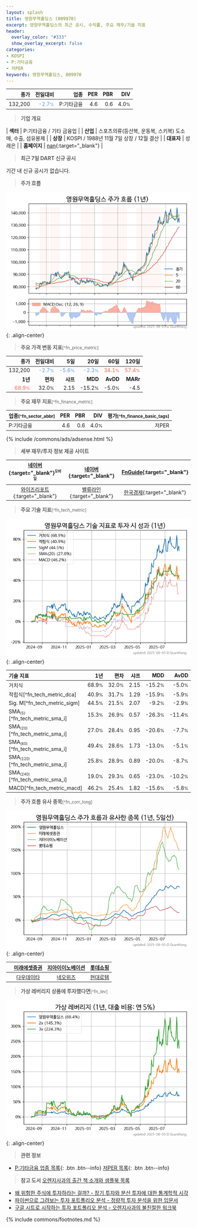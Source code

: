 ```yaml
---
layout: splash
title: 영원무역홀딩스 (009970)
excerpt: 영원무역홀딩스의 최근 공시, 수익률, 주요 재무/기술 지표
header:
  overlay_color: "#333"
  show_overlay_excerpt: false
categories:
- KOSPI
- P:기타금융
- 저PER
keywords: 영원무역홀딩스, 009970
---
```


| **종가** | **전일대비** | **업종** | **PER** | **PBR** | **DIV** |
| -------: | -----------: | -------: | ------: | ------: | ------: |
| 132,200 | <span style="color: cornflowerblue">-2.7<small>%</small></span> | P:기타금융 | 4.6 | 0.6 | 4.0<small>%</small> |

<!-- more -->


> **기업 개요**<a id="company"></a>

| <span style="white-space:nowrap;">**섹터**</span> | P:기타금융 / 기타 금융업 |
| <span style="white-space:nowrap;">**산업**</span> | 스포츠의류(등산복, 운동복, 스키복) 도소매, 수출, 섬유봉제 |
| <span style="white-space:nowrap;">**상장**</span> | KOSPI / 1988년 11월 7일 상장 / 12월 결산 |
| <span style="white-space:nowrap;">**대표자**</span> | 성래은 |
| <span style="white-space:nowrap;">**홈페이지**</span> | [nan](nan){:target="_blank"} |


> **최근 7일 DART 신규 공시**<a id="dart"></a>

기간 내 신규 공시가 없습니다.


> **주가 흐름**<a id="price"></a>

![009970](/stock/images/009970.png){: .align-center}


> **주요 가격 변동 지표**<small>[^fn_price_metric]</small>

| **종가** | **전일대비** | **5일** | **20일** | **60일** | **120일** |
| -------: | -----------: | ------: | -------: | -------: | --------: |
| 132,200 | <span style="color: cornflowerblue">-2.7<small>%</small></span> | <span style="color: cornflowerblue">-5.6<small>%</small></span> | <span style="color: cornflowerblue">-2.3<small>%</small></span> | <span style="color: tomato">34.1<small>%</small></span> | <span style="color: tomato">57.4<small>%</small></span> |
| **1년** | **편차** | **샤프** | **MDD** | **AvDD** | **MARr** |
| <span style="color: tomato">68.9<small>%</small></span> | 32.0<small>%</small> | 2.15 | -15.2<small>%</small> | -5.0<small>%</small> | -4.5 |


> **주요 재무 지표**<small>[^fn_finance_metric]</small>

| **업종**<small>[^fn_sector_abbr]</small> | **PER** | **PBR** | **DIV** | **평가**<small>[^fn_finance_basic_tags]</small> |
| :--------------------------------------- | ------: | ------: | ------: | ----------------------------------------------: |
| P:기타금융 | 4.6 | 0.6 | 4.0<small>%</small> | 저PER |



{% include /commons/ads/adsense.html %}

> **세부 재무/투자 정보 제공 사이트**

| [네이버](https://m.stock.naver.com/domestic/stock/009970/finance/summary){:target="_blank"}<sup><small>모바일</small></sup> | [네이버](https://finance.naver.com/item/coinfo.naver?code=009970){:target="_blank"} | [FnGuide](https://comp.fnguide.com/SVO2/ASP/SVD_Invest.asp?gicode=A009970&MenuYn=Y){:target="_blank"} |
| :---: | :---: | :---: |
| [와이즈리포트](https://comp.wisereport.co.kr/company/c1040001.aspx?cmp_cd=009970){:target="_blank"} | [밸류라인](https://www.valueline.co.kr/finance/summary/009970){:target="_blank"} | [한국경제](https://markets.hankyung.com/stock/009970/financial-summary){:target="_blank"} |


> **주요 기술 지표**<small>[^fn_tech_metric]</small>


![009970](/stock/images/009970_tech.png){: .align-center}

| **기술 지표** | **1년** | **편차** | **샤프** | **MDD** | **AvDD** |
| :------------ | ------: | -----------: | -------: | ------: | -------: |
| 거치식 | 68.9<small>%</small> | 32.0<small>%</small> | 2.15 | -15.2<small>%</small> | -5.0<small>%</small> |
| 적립식[^fn_tech_metric_dca] | 40.9<small>%</small> | 31.7<small>%</small> | 1.29 | -15.9<small>%</small> | -5.9<small>%</small> |
| Sig. M[^fn_tech_metric_sigm] | 44.5<small>%</small> | 21.5<small>%</small> | 2.07 | -9.2<small>%</small> | -2.9<small>%</small> |
| SMA<small><sub>(5)</sub></small>[^fn_tech_metric_sma_i] | 15.3<small>%</small> | 26.9<small>%</small> | 0.57 | -26.3<small>%</small> | -11.4<small>%</small> |
| SMA<small><sub>(20)</sub></small>[^fn_tech_metric_sma_i] | 27.0<small>%</small> | 28.4<small>%</small> | 0.95 | -20.6<small>%</small> | -7.7<small>%</small> |
| SMA<small><sub>(60)</sub></small>[^fn_tech_metric_sma_i] | 49.4<small>%</small> | 28.6<small>%</small> | 1.73 | -13.0<small>%</small> | -5.1<small>%</small> |
| SMA<small><sub>(120)</sub></small>[^fn_tech_metric_sma_i] | 25.8<small>%</small> | 28.9<small>%</small> | 0.89 | -20.0<small>%</small> | -8.7<small>%</small> |
| SMA<small><sub>(240)</sub></small>[^fn_tech_metric_sma_i] | 19.0<small>%</small> | 29.3<small>%</small> | 0.65 | -23.0<small>%</small> | -10.2<small>%</small> |
| MACD[^fn_tech_metric_macd] | 46.2<small>%</small> | 25.4<small>%</small> | 1.82 | -15.6<small>%</small> | -5.8<small>%</small> |


> **주가 흐름 유사 종목**<a id="corr"></a><small>[^fn_corr_long]</small>

![009970](/stock/images/009970_corr.png){: .align-center}

|       | [미래에셋증권](/006800/) | [지아이이노베이션](/358570/) | [롯데쇼핑](/023530/) |
| :---: | :------------------------------------: | :------------------------------------: | :------------------------------------: |
|       | [다우데이타](/032190/) | [네오위즈](/095660/) | [현대로템](/064350/) |


> **가상 레버리지 상품에 투자했다면**<a id="2x"></a><small>[^fn_lev]</small>

![009970](/stock/images/009970_2x.png){: .align-center}


> **관련 정보**

- [P:기타금융 업종 목록](/stats/sector/kospi_업종_기타금융_종목/){: .btn .btn--info} [저PER 목록](/fn/fn_low_per/){: .btn .btn--info}

> **참고 도서** [오렌지사과의 출간 책 소개와 샘플북 목록](https://kongdori.tistory.com/691)

- [왜 위험한 주식에 투자하라는 걸까? - 장기 투자와 분산 투자에 대한 통계학적 시각](https://kongdori.tistory.com/421)
- [파이썬으로 그려보는 투자 포트폴리오 분석  - 정량적 투자 분석을 위한 입문서](https://kongdori.tistory.com/643)
- [구글 시트로 시작하는 투자 포트폴리오 분석 - 오렌지사과의 불친절한 워크북](https://kongdori.tistory.com/449)


{% include commons/footnotes.md %}